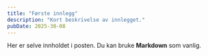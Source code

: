 ```yaml
---
title: "Første innlegg"
description: "Kort beskrivelse av innlegget."
pubDate: 2025-30-08
---
```


Her er selve innholdet i posten. Du kan bruke **Markdown** som vanlig.
